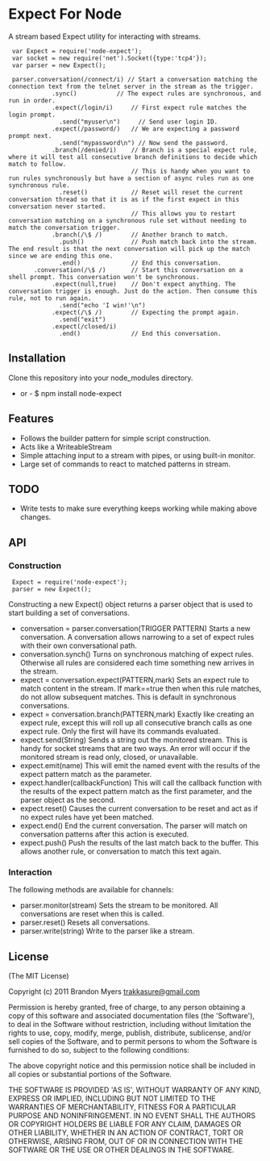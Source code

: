 # Expect For Node
      
  A stream based Expect utility for interacting with streams.
  
     var Expect = require('node-expect');
     var socket = new require('net').Socket({type:'tcp4'});
     var parser = new Expect();

     parser.conversation(/connect/i) // Start a conversation matching the connection text from the telnet server in the stream as the trigger.
                .sync()           // The expect rules are synchronous, and run in order.
                .expect(/login/i)     // First expect rule matches the login prompt.
                  .send("myuser\n")     // Send user login ID.
                .expect(/password/)   // We are expecting a password prompt next.
                  .send("mypassword\n") // Now send the password.
                .branch(/denied/i)    // Branch is a special expect rule, where it will test all consecutive branch definitions to decide which match to follow.
                                      // This is handy when you want to run rules synchronously but have a section of async rules run as one synchronous rule.
                  .reset()            // Reset will reset the current conversation thread so that it is as if the first expect in this conversation never started.
                                      // This allows you to restart conversation matching on a synchronous rule set without needing to match the conversation trigger.
                .branch(/\$ /)        // Another branch to match.
                  .push()             // Push match back into the stream. The end result is that the next conversation will pick up the match since we are ending this one.
                  .end()              // End this conversation.
           .conversation(/\$ /)       // Start this conversation on a shell prompt. This conversation won't be synchronous.
                .expect(null,true)    // Don't expect anything. The conversation trigger is enough. Just do the action. Then consume this rule, not to run again.
                  .send("echo 'I win!'\n")
                .expect(/\$ /)        // Expecting the prompt again.
                  .send("exit")
                .expect(/closed/i)
                  .end()              // End this conversation.
                   

## Installation

  Clone this repository into your node_modules directory.
  - or -
     $ npm install node-expect


## Features

  * Follows the builder pattern for simple script construction.
  * Acts like a WriteableStream
  * Simple attaching input to a stream with pipes, or using built-in monitor.
  * Large set of commands to react to matched patterns in stream.

## TODO
  * Write tests to make sure everything keeps working while making above changes.

## API

### Construction

     Expect = require('node-expect');
     parser = new Expect();

  Constructing a new Expect() object returns a parser object that is used to start building a set of conversations.

  * conversation = parser.conversation(TRIGGER PATTERN)
      Starts a new conversation. A conversation allows narrowing to a set of expect rules with their own conversational path.
  * conversation.synch()
      Turns on synchronous matching of expect rules. Otherwise all rules are considered each time something new arrives in the stream.
  * expect = conversation.expect(PATTERN,mark)
      Sets an expect rule to match content in the stream. If mark==true then when this rule matches, do not allow subsequent matches. This is default in synchronous conversations.
  * expect = conversation.branch(PATTERN,mark)
      Exactly like creating an expect rule, except this will roll up all consecutive branch calls as one expect rule. Only the first will have its commands evaluated.
  * expect.send(String)
      Sends a string out the monitored stream. This is handy for socket streams that are two ways. An error will occur if the monitored stream is read only, closed, or unavailable.
  * expect.emit(name)
      This will emit the named event with the results of the expect pattern match as the parameter.
  * expect.handler(callbackFunction)
      This will call the callback function with the results of the expect pattern match as the first parameter, and the parser object as the second.
  * expect.reset()
      Causes the current conversation to be reset and act as if no expect rules have yet been matched.
  * expect.end()
      End the current conversation. The parser will match on conversation patterns after this action is executed.
  * expect.push()
      Push the results of the last match back to the buffer. This allows another rule, or conversation to match this text again.


### Interaction

  The following methods are available for channels:

  * parser.monitor(stream)
      Sets the stream to be monitored. All conversations are reset when this is called.
  * parser.reset()
      Resets all conversations.
  * parser.write(string)
      Write to the parser like a stream.

## License

(The MIT License)

Copyright (c) 2011 Brandon Myers <trakkasure@gmail.com>

Permission is hereby granted, free of charge, to any person obtaining
a copy of this software and associated documentation files (the
'Software'), to deal in the Software without restriction, including
without limitation the rights to use, copy, modify, merge, publish,
distribute, sublicense, and/or sell copies of the Software, and to
permit persons to whom the Software is furnished to do so, subject to
the following conditions:

The above copyright notice and this permission notice shall be
included in all copies or substantial portions of the Software.

THE SOFTWARE IS PROVIDED 'AS IS', WITHOUT WARRANTY OF ANY KIND,
EXPRESS OR IMPLIED, INCLUDING BUT NOT LIMITED TO THE WARRANTIES OF
MERCHANTABILITY, FITNESS FOR A PARTICULAR PURPOSE AND NONINFRINGEMENT.
IN NO EVENT SHALL THE AUTHORS OR COPYRIGHT HOLDERS BE LIABLE FOR ANY
CLAIM, DAMAGES OR OTHER LIABILITY, WHETHER IN AN ACTION OF CONTRACT,
TORT OR OTHERWISE, ARISING FROM, OUT OF OR IN CONNECTION WITH THE
SOFTWARE OR THE USE OR OTHER DEALINGS IN THE SOFTWARE.

